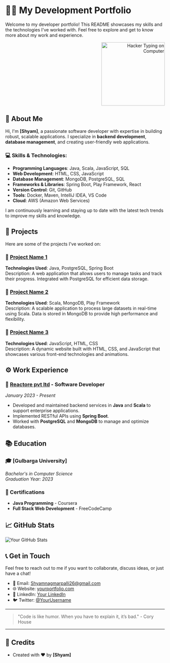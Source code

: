 # 👨‍💻 My Development Portfolio

Welcome to my developer portfolio! This README showcases my skills and the technologies I've worked with. Feel free to explore and get to know more about my work and experience.

<div align="right">
  <img src="https://www.example.com/path/to/your-image.jpg" alt="Hacker Typing on Computer" width="200" />
</div>

## 📌 About Me

Hi, I'm **[Shyam]**, a passionate software developer with expertise in building robust, scalable applications. I specialize in **backend development**, **database management**, and creating user-friendly web applications.

### 💻 Skills & Technologies:
- **Programming Languages**: Java, Scala, JavaScript, SQL
- **Web Development**: HTML, CSS, JavaScript
- **Database Management**: MongoDB, PostgreSQL, SQL
- **Frameworks & Libraries**: Spring Boot, Play Framework, React
- **Version Control**: Git, GitHub
- **Tools**: Docker, Maven, IntelliJ IDEA, VS Code
- **Cloud**: AWS (Amazon Web Services)

I am continuously learning and staying up to date with the latest tech trends to improve my skills and knowledge.

## 🔧 Projects

Here are some of the projects I've worked on:

### 📂 [Project Name 1](https://github.com/yourusername/project1)
**Technologies Used**: Java, PostgreSQL, Spring Boot  
Description: A web application that allows users to manage tasks and track their progress. Integrated with PostgreSQL for efficient data storage.

### 📂 [Project Name 2](https://github.com/yourusername/project2)
**Technologies Used**: Scala, MongoDB, Play Framework  
Description: A scalable application to process large datasets in real-time using Scala. Data is stored in MongoDB to provide high performance and flexibility.

### 📂 [Project Name 3](https://github.com/yourusername/project3)
**Technologies Used**: JavaScript, HTML, CSS  
Description: A dynamic website built with HTML, CSS, and JavaScript that showcases various front-end technologies and animations.

## ⚙️ Work Experience

### 🏢 [Reactore pvt ltd](https://companywebsite.com) - Software Developer
*January 2023 - Present*
- Developed and maintained backend services in **Java** and **Scala** to support enterprise applications.
- Implemented RESTful APIs using **Spring Boot**.
- Worked with **PostgreSQL** and **MongoDB** to manage and optimize databases.


## 📚 Education

### 🎓 [Gulbarga University]
*Bachelor's in Computer Science*  
*Graduation Year: 2023*

### 🏅 Certifications
- **Java Programming** - Coursera
- **Full Stack Web Development** - FreeCodeCamp

## 📈 GitHub Stats

![Your GitHub Stats](https://github-readme-stats.vercel.app/api?username=yourusername&show_icons=true&count_private=true&hide=prs)

## 📞 Get in Touch

Feel free to reach out to me if you want to collaborate, discuss ideas, or just have a chat!

- 📧 Email: [Shyamnagmarpalli26@gmail.com](mailto:your.email@example.com)
- 🌐 Website: [yourportfolio.com](https://yourportfolio.com)
- 💼 LinkedIn: [Your LinkedIn](https://linkedin.com/in/yourusername)
- 🐦 Twitter: [@YourUsername](https://twitter.com/yourusername)

---

> "Code is like humor. When you have to explain it, it’s bad." - Cory House

---

## 🎨 Credits
- Created with ❤️ by **[Shyam]**
